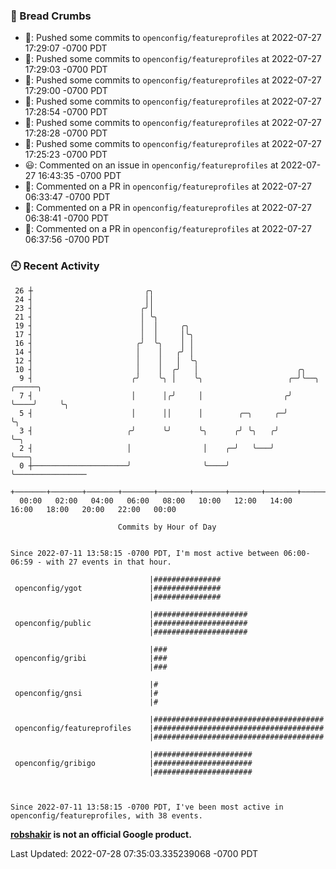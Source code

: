 ### 🍞 Bread Crumbs

 * 🚢: Pushed some commits to `openconfig/featureprofiles` at 2022-07-27 17:29:07 -0700 PDT
 * 🚢: Pushed some commits to `openconfig/featureprofiles` at 2022-07-27 17:29:03 -0700 PDT
 * 🚢: Pushed some commits to `openconfig/featureprofiles` at 2022-07-27 17:29:00 -0700 PDT
 * 🚢: Pushed some commits to `openconfig/featureprofiles` at 2022-07-27 17:28:54 -0700 PDT
 * 🚢: Pushed some commits to `openconfig/featureprofiles` at 2022-07-27 17:28:28 -0700 PDT
 * 🚢: Pushed some commits to `openconfig/featureprofiles` at 2022-07-27 17:25:23 -0700 PDT
 * 😃: Commented on an issue in `openconfig/featureprofiles` at 2022-07-27 16:43:35 -0700 PDT
 * 💬: Commented on a PR in  `openconfig/featureprofiles` at 2022-07-27 06:33:47 -0700 PDT
 * 💬: Commented on a PR in  `openconfig/featureprofiles` at 2022-07-27 06:38:41 -0700 PDT
 * 💬: Commented on a PR in  `openconfig/featureprofiles` at 2022-07-27 06:37:56 -0700 PDT

### 🕘 Recent Activity
```
 26 ┼                         ╭╮
 24 ┤                         ││
 23 ┤                        ╭╯│
 21 ┤                        │ ╰╮
 19 ┤                        │  │     ╭╮
 17 ┤                        │  │     │╰╮
 16 ┤                       ╭╯  ╰╮    │ │
 14 ┤                       │    │   ╭╯ │
 12 ┤                       │    │   │  ╰╮
 10 ┤                       │    │  ╭╯   │                      ╭╮
  9 ┤                      ╭╯    ╰╮ │    ╰╮                   ╭─╯╰──╮    ╭─────╮
  7 ┤                      │      │╭╯     │                  ╭╯     ╰────╯     ╰╮
  5 ┤                      │      ││      │        ╭─╮     ╭─╯                  ╰╮
  3 ┤                     ╭╯      ╰╯      ╰╮      ╭╯ ╰╮   ╭╯                     ╰─╮
  2 ┤                     │                │    ╭─╯   ╰───╯                        ╰───╮
  0 ┼─────────────────────╯                ╰────╯                                      ╰────────────────
    +───────+───────+───────+───────+───────+───────+───────+───────+───────+───────+───────+───────+────
  00:00   02:00   04:00   06:00   08:00   10:00   12:00   14:00   16:00   18:00   20:00   22:00   00:00   

						Commits by Hour of Day


Since 2022-07-11 13:58:15 -0700 PDT, I'm most active between 06:00-06:59 - with 27 events in that hour.

```



```
                               |###############
 openconfig/ygot               |###############
                               |###############

                               |#####################
 openconfig/public             |#####################
                               |#####################

                               |###
 openconfig/gribi              |###
                               |###

                               |#
 openconfig/gnsi               |#
                               |#

                               |######################################
 openconfig/featureprofiles    |######################################
                               |######################################

                               |######################
 openconfig/gribigo            |######################
                               |######################



Since 2022-07-11 13:58:15 -0700 PDT, I've been most active in openconfig/featureprofiles, with 38 events.

```
**[robshakir](mailto:robjs@google.com) is not an official Google product.**  


Last Updated: 2022-07-28 07:35:03.335239068 -0700 PDT
